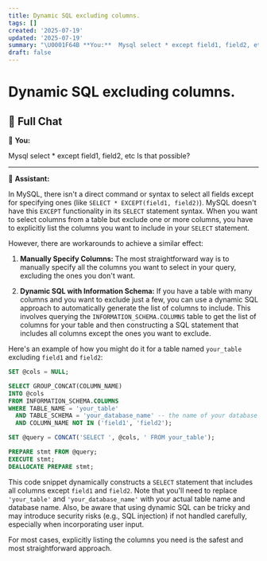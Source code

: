 ```yaml
---
title: Dynamic SQL excluding columns.
tags: []
created: '2025-07-19'
updated: '2025-07-19'
summary: "\U0001F64B **You:**  Mysql select * except field1, field2, etc"
draft: false
---
```


# Dynamic SQL excluding columns.

## 🧠 Full Chat

🙋 **You:**

Mysql select * except field1, field2, etc
Is that possible?

---

🤖 **Assistant:**

In MySQL, there isn't a direct command or syntax to select all fields except for specifying ones (like `SELECT * EXCEPT(field1, field2)`). MySQL doesn't have this `EXCEPT` functionality in its `SELECT` statement syntax. When you want to select columns from a table but exclude one or more columns, you have to explicitly list the columns you want to include in your `SELECT` statement.

However, there are workarounds to achieve a similar effect:

1. **Manually Specify Columns:** The most straightforward way is to manually specify all the columns you want to select in your query, excluding the ones you don't want.

2. **Dynamic SQL with Information Schema:** If you have a table with many columns and you want to exclude just a few, you can use a dynamic SQL approach to automatically generate the list of columns to include. This involves querying the `INFORMATION_SCHEMA.COLUMNS` table to get the list of columns for your table and then constructing a SQL statement that includes all columns except the ones you want to exclude.

Here's an example of how you might do it for a table named `your_table` excluding `field1` and `field2`:

```sql
SET @cols = NULL;

SELECT GROUP_CONCAT(COLUMN_NAME)
INTO @cols
FROM INFORMATION_SCHEMA.COLUMNS
WHERE TABLE_NAME = 'your_table'
  AND TABLE_SCHEMA = 'your_database_name' -- the name of your database
  AND COLUMN_NAME NOT IN ('field1', 'field2');

SET @query = CONCAT('SELECT ', @cols, ' FROM your_table');

PREPARE stmt FROM @query;
EXECUTE stmt;
DEALLOCATE PREPARE stmt;
```

This code snippet dynamically constructs a `SELECT` statement that includes all columns except `field1` and `field2`. Note that you'll need to replace `'your_table'` and `'your_database_name'` with your actual table name and database name. Also, be aware that using dynamic SQL can be tricky and may introduce security risks (e.g., SQL injection) if not handled carefully, especially when incorporating user input.

For most cases, explicitly listing the columns you need is the safest and most straightforward approach.